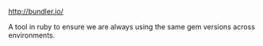 http://bundler.io/

A tool in ruby to ensure we are always using the same gem versions across environments.
